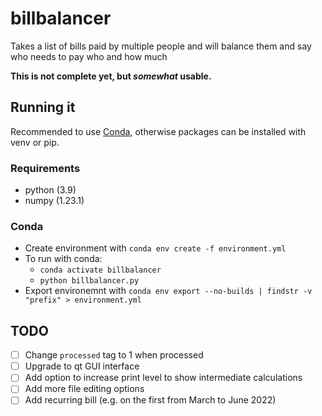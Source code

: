 # billbalancer

Takes a list of bills paid by multiple people and will balance them and say who needs to pay who and how much

**This is not complete yet, but _somewhat_ usable.**

## Running it

Recommended to use [Conda](#conda), otherwise packages can be installed with venv or pip. 

### Requirements

- python (3.9)
- numpy (1.23.1)

### Conda

- Create environment with `conda env create -f environment.yml`
- To run with conda:
  - `conda activate billbalancer`
  - `python billbalancer.py`
- Export environemnt with `conda env export --no-builds | findstr -v "prefix" > environment.yml`

## TODO

- [ ] Change `processed` tag to 1 when processed
- [ ] Upgrade to qt GUI interface
- [ ] Add option to increase print level to show intermediate calculations
- [ ] Add more file editing options
- [ ] Add recurring bill (e.g. on the first from March to June 2022)
